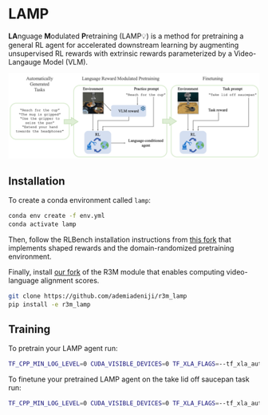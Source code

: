 # LAMP

**LA**nguage **M**odulated **P**retraining (LAMP💡) is a method for pretraining a general RL agent for accelerated downstream learning by augmenting unsupervised RL rewards with extrinsic rewards parameterized by a Video-Langauge Model (VLM).

<img src="method.png" alt="LAMP method figure" title="LAMP method figure">

## Installation
To create a conda environment called `lamp`: 
```bash
conda env create -f env.yml
conda activate lamp
```

Then, follow the RLBench installation instructions from [this fork](https://github.com/ademiadeniji/RLBench_lamp) that implements shaped rewards and the domain-randomized pretraining environment.

Finally, install [our fork](https://github.com/ademiadeniji/r3m_lamp) of the R3M module that enables computing video-language alignment scores.

```bash
git clone https://github.com/ademiadeniji/r3m_lamp
pip install -e r3m_lamp
```

## Training
To pretrain your LAMP agent run:

```bash
TF_CPP_MIN_LOG_LEVEL=0 CUDA_VISIBLE_DEVICES=0 TF_XLA_FLAGS=--tf_xla_auto_jit=2 vglrun -d :0.0 python train.py --logdir /YOUR/LOGDIR/HERE --task pick_shapenet_objects --seed 1 --use_r3m_reward True --device cuda:0 --vidlang_model_device cuda:0 --use_lang_embeddings True --configs front_wrist vlsp --curriculum.objects 'bag,bowl,cap,earphone,faucet,jar,knife,laptop,mug,pot,telephone' --curriculum.num_unique_per_class '-1' --curriculum.num_objects '3' --curriculum.lang_prompt 'prompts/similar_verb_40.txt' --curriculum.synonym_folder prompts/similar_noun --curriculum.num_episodes '20000' --randomize True --expl_intr_scale 0.9 --expl_extr_scale 0.1 --plan2explore True
```

To finetune your pretrained LAMP agent on the take lid off saucepan task run:

```bash
TF_CPP_MIN_LOG_LEVEL=0 CUDA_VISIBLE_DEVICES=0 TF_XLA_FLAGS=--tf_xla_auto_jit=2 vglrun -d :0.0 python train.py --logdir /YOUR/LOGDIR/HERE --task take_lid_off_saucepan --seed 0 --device cuda:0 --vidlang_model_device cuda:0 --use_lang_embeddings True --configs front_wrist vlsp --curriculum.use False --critic_linear_probe True --loaddir [LOADDIR] --ts [NUM_STEPS_PRETRAINED] --plan2explore True --expl_intr_scale 0 --expl_extr_scale 1 --shaped_rewards True
```
